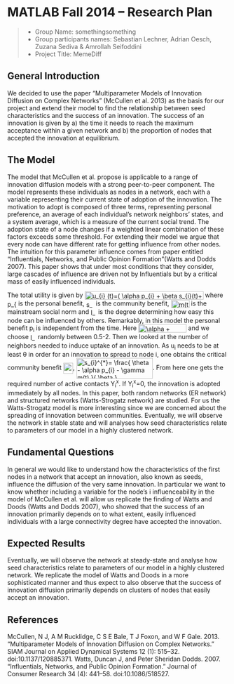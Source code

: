# MATLAB Fall 2014 – Research Plan

> * Group Name: somethingsomething
> * Group participants names: Sebastian Lechner, Adrian Oesch, Zuzana Sediva & Amrollah Seifoddini
> * Project Title: MemeDiff

## General Introduction

We decided to use the paper “Multiparameter Models of Innovation Diffusion on Complex Networks” (McCullen et al. 2013) as the basis for our project and extend their model to find the relationship between seed characteristics and the success of an innovation. The success of an innovation is given by a) the time it needs to reach the maximum acceptance within a given network and b) the proportion of nodes that accepted the innovation at equilibrium. 

## The Model

The model that McCullen et al. propose is applicable to a range of innovation diffusion models with a strong peer-to-peer component. The model represents these individuals as nodes in a network, each with a variable representing their current state of adoption of the innovation. The motivation to adopt is composed of three terms, representing personal preference, an average of each individual’s network neighbors’ states, and a system average, which is a measure of the current social trend. The adoption state of a node changes if a weighted linear combination of these factors exceeds some threshold. For extending their model we argue that every node can have different rate for getting influence from other nodes. The intuition for this parameter influence comes from paper entitled “Influentials, Networks, and Public Opinion Formation”(Watts and Dodds 2007). This paper shows that under most conditions that they consider, large cascades of influence are driven not by Influentials but by a critical mass of easily influenced individuals.  

The total utility is given by <img src="http://www.sciweavers.org/tex2img.php?eq=%20u_%7Bi%7D%20%28t%29%3D%28%20%5Calpha%20%20p_%7Bi%7D%20%2B%20%5Cbeta%20s_%7Bi%7D%28t%29%2B%20%20%5Cgamma%20m%28t%29%29%2A%20I_%7Bi%7D%20&bc=White&fc=Black&im=jpg&fs=12&ff=arev&edit=0" align="center" border="0" alt=" u_{i} (t)=( \alpha  p_{i} + \beta s_{i}(t)+  \gamma m(t))* I_{i} " width="271" height="19" /> where <img src="http://www.sciweavers.org/tex2img.php?eq=%20p_%7Bi%7D&bc=White&fc=Black&im=jpg&fs=12&ff=arev&edit=0" align="center" border="0" alt=" p_{i}" width="21" height="17" /> is the personal benefit, <img src="http://www.sciweavers.org/tex2img.php?eq=s_%7Bi%7D%20&bc=White&fc=Black&im=jpg&fs=12&ff=arev&edit=0" align="center" border="0" alt="s_{i} " width="18" height="15" /> is the community benefit, <img src="http://www.sciweavers.org/tex2img.php?eq=m%28t%29&bc=White&fc=Black&im=jpg&fs=12&ff=arev&edit=0" align="center" border="0" alt="m(t)" width="42" height="18" /> is the mainstream social norm and <img src="http://www.sciweavers.org/tex2img.php?eq=I_%7Bi%7D%20&bc=White&fc=Black&im=jpg&fs=12&ff=arev&edit=0" align="center" border="0" alt="I_{i} " width="13" height="18" /> is the degree determining how easy this node can be influenced by others. Remarkably, in this model the personal benefit p<sub>i</sub> is independent from the time. Here <img src="http://www.sciweavers.org/tex2img.php?eq=%20%5Calpha%20%2B%20%20%5Cbeta%20%2B%20%5Cgamma%20%20%3D%201&bc=White&fc=Black&im=jpg&fs=12&ff=arev&edit=0" align="center" border="0" alt=" \alpha +  \beta + \gamma  = 1" width="110" height="19" /> and we choose <img src="http://www.sciweavers.org/tex2img.php?eq=I_%7Bi%7D%20&bc=White&fc=Black&im=jpg&fs=12&ff=arev&edit=0" align="center" border="0" alt="I_{i} " width="13" height="18" /> randomly between 0.5-2.
Then we looked at the number of neighbors needed to induce uptake of an innovation. As u<sub>i</sub> needs to be at least θ in order for an innovation to spread to node i, one obtains the critical community benefit <img src="http://www.sciweavers.org/tex2img.php?eq=%20s_%7Bi%7D%5E%7B%2A%7D&bc=White&fc=Black&im=jpg&fs=12&ff=arev&edit=0" align="center" border="0" alt=" s_{i}^{*}" width="22" height="25" />, <img src="http://www.sciweavers.org/tex2img.php?eq=%20s_%7Bi%7D%5E%7B%2A%7D%3D%20%5Cfrac%7B%20%5Ctheta%20-%20%20%5Calpha%20%20p_%7Bi%7D%20-%20%20%5Cgamma%20m%28t%29%20%20%7D%7B%20%5Cbeta%20%7D%20%20&bc=White&fc=Black&im=jpg&fs=12&ff=arev&edit=0" align="center" border="0" alt=" s_{i}^{*}= \frac{ \theta -  \alpha  p_{i} -  \gamma m(t)  }{ \beta }  " width="174" height="47" />. From here one gets the required number of active contacts Y<sub>i</sub><sup>x</sup>. If Y<sub>i</sub><sup>x</sup>=0, the innovation is adopted immediately by all nodes.
In this paper, both random networks (ER network) and structured networks (Watts-Strogatz network) are studied. For us the Watts-Strogatz model is more interesting since we are concerned about the spreading of innovation between communities.
Eventually, we will observe the network in stable state and will analyses how seed characteristics relate to parameters of our model in a highly clustered network.

## Fundamental Questions

In general we would like to understand how the characteristics of the first nodes in a network that accept an innovation, also known as seeds, influence the diffusion of the very same innovation. In particular we want to know whether including a variable for the node’s i influenceability in the model of McCullen et al. will allow us replicate the finding of Watts and Doods (Watts and Dodds 2007), who showed that the success of an innovation primarily depends on to what extent, easily influenced individuals with a large connectivity degree have accepted the innovation.


## Expected Results

Eventually, we will observe the network at steady-state and analyse how seed characteristics relate to parameters of our model in a highly clustered network. We replicate the model of Watts and Doods in a more sophisticated manner and thus expect to also observe that the success of innovation diffusion primarily depends on clusters of nodes that easily accept an innovation.


## References 

McCullen, N J, A M Rucklidge, C S E Bale, T J Foxon, and W F Gale. 2013. “Multiparameter Models of Innovation Diffusion on Complex Networks.” SIAM Journal on Applied Dynamical Systems 12 (1): 515–32. doi:10.1137/120885371.
Watts, Duncan J, and Peter Sheridan Dodds. 2007. “Influentials, Networks, and Public Opinion Formation.” Journal of Consumer Research 34 (4): 441–58. doi:10.1086/518527.




